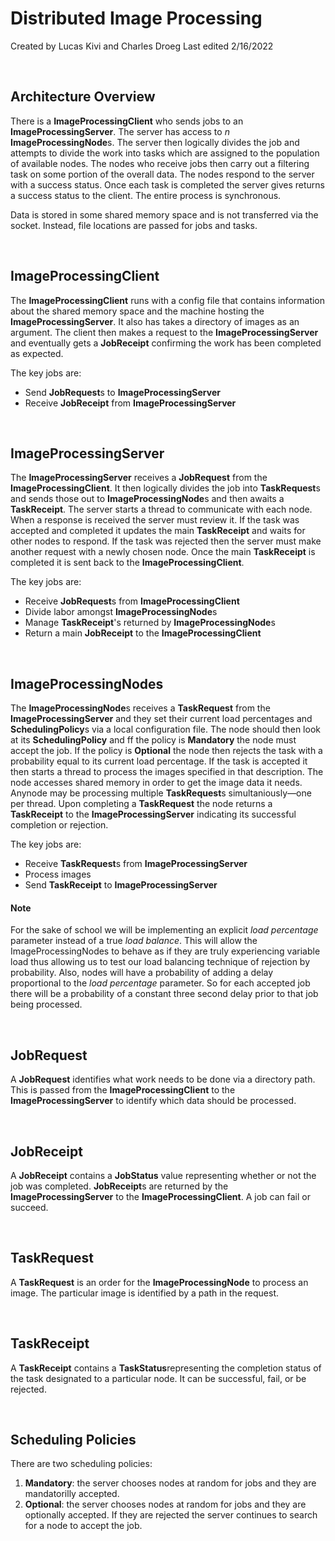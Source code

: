 # Distributed Image Processing
Created by Lucas Kivi and Charles Droeg
Last edited 2/16/2022

&nbsp; 
## Architecture Overview
There is a **ImageProcessingClient** who sends jobs to an **ImageProcessingServer**. The server has access to *n* **ImageProcessingNode**s. The server then logically divides the job and attempts to divide the work into tasks which are assigned to the population of available nodes. The nodes who receive jobs then carry out a filtering task on some portion of the overall data. The nodes respond to the server with a success status. Once each task is completed the server gives returns a success status to the client. The entire process is synchronous.

Data is stored in some shared memory space and is not transferred via the socket. Instead, file locations are passed for jobs and tasks.

&nbsp; 
## ImageProcessingClient

The **ImageProcessingClient** runs with a config file that contains information about the shared memory space and the machine hosting the **ImageProcessingServer**. It also has takes a directory of images as an argument. The client then makes a request to the **ImageProcessingServer** and eventually gets a **JobReceipt** confirming the work has been completed as expected.

The key jobs are:
- Send **JobRequest**s to **ImageProcessingServer**
- Receive **JobReceipt** from **ImageProcessingServer**

&nbsp; 
## ImageProcessingServer
The **ImageProcessingServer** receives a **JobRequest** from the **ImageProcessingClient**. It then logically divides the job into **TaskRequest**s and sends those out to **ImageProcessingNode**s and then awaits a **TaskReceipt**. The server starts a thread to communicate with each node. When a response is received the server must review it. If the task was accepted and completed it updates the main **TaskReceipt** and waits for other nodes to respond. If the task was rejected then the server must make another request with a newly chosen node. Once the main **TaskReceipt** is completed it is sent back to the **ImageProcessingClient**.

The key jobs are:
- Receive **JobRequest**s from **ImageProcessingClient**
- Divide labor amongst **ImageProcessingNode**s
- Manage **TaskReceipt**'s returned by **ImageProcessingNode**s
- Return a main **JobReceipt** to the **ImageProcessingClient**

&nbsp; 
## ImageProcessingNodes
The **ImageProcessingNode**s receives a **TaskRequest** from the **ImageProcessingServer** and they set their current load percentages and **SchedulingPolicy**s via a local configuration file. The node should then look at its **SchedulingPolicy** and ff the policy is **Mandatory** the node must accept the job. If the policy is **Optional** the node then rejects the task with a probability equal to its current load percentage. If the task is accepted it then starts a thread to process the images specified in that description. The node accesses shared memory in order to get the image data it needs. Anynode may be processing multiple **TaskRequest**s simultaniously—one per thread. Upon completing a **TaskRequest** the node returns a **TaskReceipt** to the **ImageProcessingServer** indicating its successful completion or rejection.

The key jobs are:
- Receive **TaskRequest**s from **ImageProcessingServer**
- Process images
- Send **TaskReceipt** to **ImageProcessingServer**

#### Note
For the sake of school we will be implementing an explicit *load percentage* parameter instead of a true *load balance*. This will allow the ImageProcessingNodes to behave as if they are truly experiencing variable load thus allowing us to test our load balancing technique of rejection by probability. Also, nodes will have a probability of adding a delay proportional to the *load percentage* parameter. So for each accepted job there will be a probability of a constant three second delay prior to that job being processed.

&nbsp; 
## JobRequest
A **JobRequest** identifies what work needs to be done via a directory path. This is passed from the **ImageProcessingClient** to the **ImageProcessingServer** to identify which data should be processed. 

&nbsp; 
## JobReceipt
A **JobReceipt** contains a **JobStatus** value representing whether or not the job was completed. **JobReceipt**s are returned by the **ImageProcessingServer** to the **ImageProcessingClient**. A job can fail or succeed.

&nbsp;
## TaskRequest
A **TaskRequest** is an order for the **ImageProcessingNode** to process an image. The particular image is identified by a path in the request.

&nbsp;
## TaskReceipt
A **TaskReceipt** contains a **TaskStatus**representing the completion status of the task designated to a particular node. It can be successful, fail, or be rejected.

&nbsp; 
## Scheduling Policies
There are two scheduling policies:
1. **Mandatory**: the server chooses nodes at random for jobs and they are mandatorilly accepted.
2. **Optional**: the server chooses nodes at random for jobs and they are optionally accepted. If they are rejected the server continues to search for a node to accept the job.
